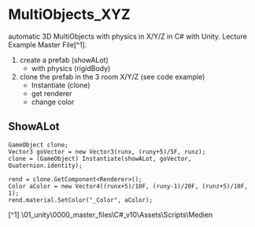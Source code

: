 # MultiObjects_XYZ
automatic 3D MultiObjects with physics in X/Y/Z in C# with Unity.
Lecture Example Master File[^1].

1. create a prefab (showALot)
   - with physics (rigidBody)
1. clone the prefab in the 3 room X/Y/Z (see code example)
   - Instantiate (clone)
   - get renderer
   - change color 

## ShowALot

```
GameObject clone;
Vector3 goVector = new Vector3(runx, (runy+5)/5F, runz);
clone = (GameObject) Instantiate(showALot, goVector, Quaternion.identity);

rend = clone.GetComponent<Renderer>();
Color aColor = new Vector4((runx+5)/10F, (runy-1)/20F, (runz+5)/10F, 1);
rend.material.SetColor("_Color", aColor);
```

[^1] \01_unity\0000_master_files\C#_v10\Assets\Scripts\Medien

